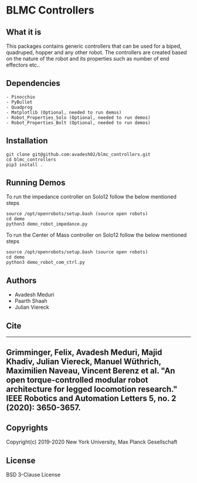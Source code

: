 # BLMC Controllers

## What it is

This packages contains generic controllers that can be used for a biped, quadruped, hopper and any other robot. The controllers are created based on the nature of the robot and its properties such as number of end effectors etc..

## Dependencies
```
- Pinocchio
- PyBullet
- Quadprog
- Matplotlib (Optional, needed to run demos)
- Robot_Properties_Solo (Optional, needed to run demos)
- Robot_Properties_Bolt (Optional, needed to run demos)
```
## Installation
```
git clone git@github.com:avadesh02/blmc_controllers.git
cd blmc_controllers
pip3 install .
```

## Running Demos
To run the impedance controller on Solo12 follow the below mentioned steps 
```
source /opt/openrobots/setup.bash (source open robots)
cd demo
python3 demo_robot_impedance.py
```

To run the Center of Mass controller on Solo12 follow the below mentioned steps
```
source /opt/openrobots/setup.bash (source open robots)
cd demo
python3 demo_robot_com_ctrl.py
```

## Authors
- Avadesh Meduri
- Paarth Shaah 
- Julian Viereck

## Cite
---
Grimminger, Felix, Avadesh Meduri, Majid Khadiv, Julian Viereck, Manuel Wüthrich, Maximilien Naveau, Vincent Berenz et al. "An open torque-controlled modular robot architecture for legged locomotion research." IEEE Robotics and Automation Letters 5, no. 2 (2020): 3650-3657.
---

## Copyrights

Copyright(c) 2019-2020 New York University, Max Planck Gesellschaft

## License

BSD 3-Clause License


